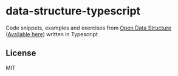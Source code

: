 # data-structure-typescript
Code snippets, examples and exercises from [Open Data Structure](http://opendatastructures.org/) ([Available here](http://www.aupress.ca/books/120226/ebook/99Z_Morin_2013-Open_Data_Structures.pdf)) written in Typescript

## License
MIT
